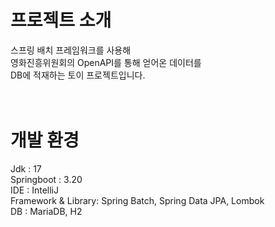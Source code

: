 
# 프로젝트 소개
스프링 배치 프레임워크를 사용해 <br>
영화진흥위원회의 OpenAPI를 통해 얻어온 데이터를 <br>
DB에 적재하는 토이 프로젝트입니다. <br>
<br>
<br>

# 개발 환경
Jdk                : 17 <br>
Springboot         : 3.20 <br>
IDE                : IntelliJ <br>
Framework & Library: Spring Batch, Spring Data JPA, Lombok <br>
DB                 : MariaDB, H2 <br>
